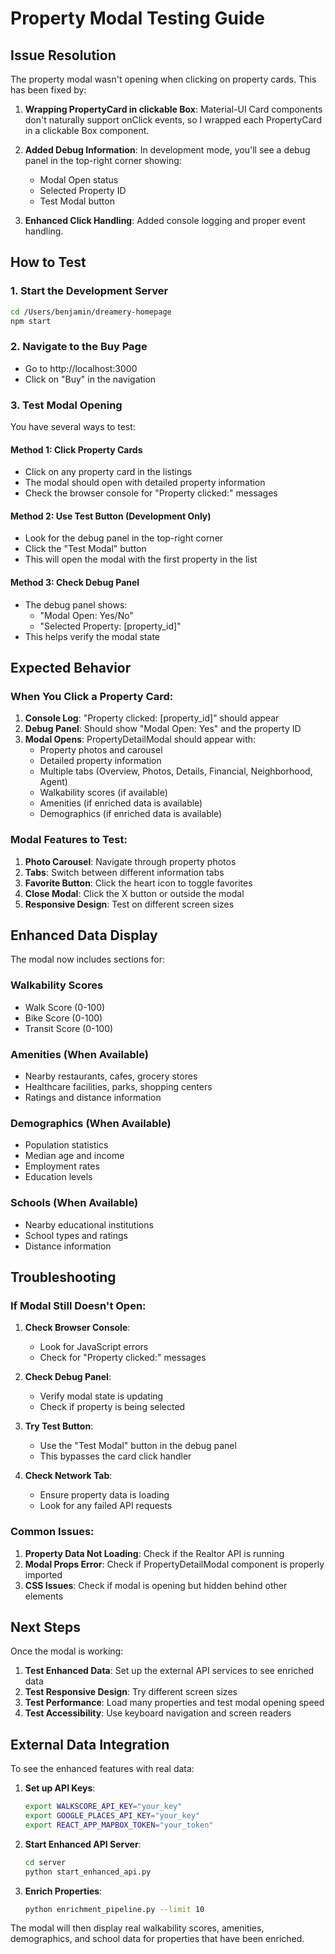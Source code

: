 # Property Modal Testing Guide

## Issue Resolution

The property modal wasn't opening when clicking on property cards. This has been fixed by:

1. **Wrapping PropertyCard in clickable Box**: Material-UI Card components don't naturally support onClick events, so I wrapped each PropertyCard in a clickable Box component.

2. **Added Debug Information**: In development mode, you'll see a debug panel in the top-right corner showing:
   - Modal Open status
   - Selected Property ID
   - Test Modal button

3. **Enhanced Click Handling**: Added console logging and proper event handling.

## How to Test

### 1. Start the Development Server
```bash
cd /Users/benjamin/dreamery-homepage
npm start
```

### 2. Navigate to the Buy Page
- Go to http://localhost:3000
- Click on "Buy" in the navigation

### 3. Test Modal Opening
You have several ways to test:

#### Method 1: Click Property Cards
- Click on any property card in the listings
- The modal should open with detailed property information
- Check the browser console for "Property clicked:" messages

#### Method 2: Use Test Button (Development Only)
- Look for the debug panel in the top-right corner
- Click the "Test Modal" button
- This will open the modal with the first property in the list

#### Method 3: Check Debug Panel
- The debug panel shows:
  - "Modal Open: Yes/No"
  - "Selected Property: [property_id]"
- This helps verify the modal state

## Expected Behavior

### When You Click a Property Card:
1. **Console Log**: "Property clicked: [property_id]" should appear
2. **Debug Panel**: Should show "Modal Open: Yes" and the property ID
3. **Modal Opens**: PropertyDetailModal should appear with:
   - Property photos and carousel
   - Detailed property information
   - Multiple tabs (Overview, Photos, Details, Financial, Neighborhood, Agent)
   - Walkability scores (if available)
   - Amenities (if enriched data is available)
   - Demographics (if enriched data is available)

### Modal Features to Test:
1. **Photo Carousel**: Navigate through property photos
2. **Tabs**: Switch between different information tabs
3. **Favorite Button**: Click the heart icon to toggle favorites
4. **Close Modal**: Click the X button or outside the modal
5. **Responsive Design**: Test on different screen sizes

## Enhanced Data Display

The modal now includes sections for:

### Walkability Scores
- Walk Score (0-100)
- Bike Score (0-100) 
- Transit Score (0-100)

### Amenities (When Available)
- Nearby restaurants, cafes, grocery stores
- Healthcare facilities, parks, shopping centers
- Ratings and distance information

### Demographics (When Available)
- Population statistics
- Median age and income
- Employment rates
- Education levels

### Schools (When Available)
- Nearby educational institutions
- School types and ratings
- Distance information

## Troubleshooting

### If Modal Still Doesn't Open:

1. **Check Browser Console**:
   - Look for JavaScript errors
   - Check for "Property clicked:" messages

2. **Check Debug Panel**:
   - Verify modal state is updating
   - Check if property is being selected

3. **Try Test Button**:
   - Use the "Test Modal" button in the debug panel
   - This bypasses the card click handler

4. **Check Network Tab**:
   - Ensure property data is loading
   - Look for any failed API requests

### Common Issues:

1. **Property Data Not Loading**: Check if the Realtor API is running
2. **Modal Props Error**: Check if PropertyDetailModal component is properly imported
3. **CSS Issues**: Check if modal is opening but hidden behind other elements

## Next Steps

Once the modal is working:

1. **Test Enhanced Data**: Set up the external API services to see enriched data
2. **Test Responsive Design**: Try different screen sizes
3. **Test Performance**: Load many properties and test modal opening speed
4. **Test Accessibility**: Use keyboard navigation and screen readers

## External Data Integration

To see the enhanced features with real data:

1. **Set up API Keys**:
   ```bash
   export WALKSCORE_API_KEY="your_key"
   export GOOGLE_PLACES_API_KEY="your_key"
   export REACT_APP_MAPBOX_TOKEN="your_token"
   ```

2. **Start Enhanced API Server**:
   ```bash
   cd server
   python start_enhanced_api.py
   ```

3. **Enrich Properties**:
   ```bash
   python enrichment_pipeline.py --limit 10
   ```

The modal will then display real walkability scores, amenities, demographics, and school data for properties that have been enriched.
